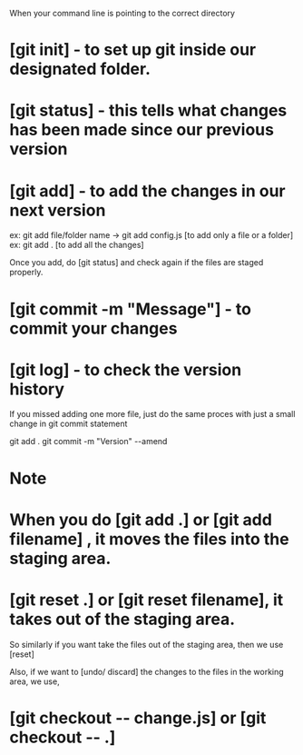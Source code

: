 When your command line is pointing to the correct directory

# [git init] - to set up git inside our designated folder.

# [git status] - this tells what changes has been made since our previous version

# [git add] - to add the changes in our next version

ex: git add file/folder name -> git add config.js [to add only a file or a folder]
ex: git add . [to add all the changes]

Once you add, do [git status] and check again if the files are staged properly.

# [git commit -m "Message"] - to commit your changes

# [git log] - to check the version history

If you missed adding one more file, just do the same proces with just a small change in git commit statement

git add .
git commit -m "Version" --amend

# Note

# When you do [git add .] or [git add filename] , it moves the files into the staging area.

# [git reset .] or [git reset filename], it takes out of the staging area.

So similarly if you want take the files out of the staging area, then we use [reset]

Also, if we want to [undo/ discard] the changes to the files in the working area, we use,

# [git checkout -- change.js] or [git checkout -- .] 


